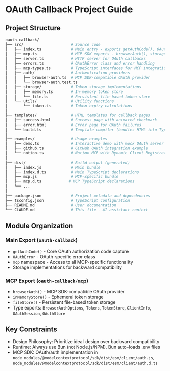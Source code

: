 # OAuth Callback Project Guide

## Project Structure

```bash
oauth-callback/
├── src/                     # Source code
│   ├── index.ts             # Main entry - exports getAuthCode(), OAuthError, mcp namespace
│   ├── mcp.ts               # MCP SDK exports - browserAuth(), storage, types
│   ├── server.ts            # HTTP server for OAuth callbacks
│   ├── errors.ts            # OAuthError class and error handling
│   ├── mcp-types.ts         # TypeScript interfaces for MCP integration
│   ├── auth/                # Authentication providers
│   │   ├── browser-auth.ts  # MCP SDK-compatible OAuth provider
│   │   └── browser-auth.test.ts
│   ├── storage/             # Token storage implementations
│   │   ├── memory.ts        # In-memory token store
│   │   └── file.ts          # Persistent file-based token store
│   └── utils/               # Utility functions
│       └── token.ts         # Token expiry calculations
│
├── templates/               # HTML templates for callback pages
│   ├── success.html         # Success page with animated checkmark
│   ├── error.html           # Error page for OAuth failures
│   └── build.ts             # Template compiler (bundles HTML into TypeScript)
│
├── examples/                # Usage examples
│   ├── demo.ts              # Interactive demo with mock OAuth server
│   ├── github.ts            # GitHub OAuth integration example
│   └── notion.ts            # Notion MCP with Dynamic Client Registration
│
├── dist/                    # Build output (generated)
│   ├── index.js             # Main bundle
│   ├── index.d.ts           # Main TypeScript declarations
│   ├── mcp.js               # MCP-specific bundle
│   ├── mcp.d.ts            # MCP TypeScript declarations
│   └── ...
│
├── package.json             # Project metadata and dependencies
├── tsconfig.json            # TypeScript configuration
├── README.md                # User documentation
└── CLAUDE.md                # This file - AI assistant context
```

## Module Organization

### Main Export (`oauth-callback`)

- `getAuthCode()` - Core OAuth authorization code capture
- `OAuthError` - OAuth-specific error class
- `mcp` namespace - Access to all MCP-specific functionality
- Storage implementations for backward compatibility

### MCP Export (`oauth-callback/mcp`)

- `browserAuth()` - MCP SDK-compatible OAuth provider
- `inMemoryStore()` - Ephemeral token storage
- `fileStore()` - Persistent file-based token storage
- Type exports: `BrowserAuthOptions`, `Tokens`, `TokenStore`, `ClientInfo`, `OAuthSession`, `OAuthStore`

## Key Constraints

- Design Philosophy: Prioritize ideal design over backward compatibility
- Runtime: Always use Bun (not Node.js/NPM). Bun auto-loads .env files
- MCP SDK: OAuth/auth implementation in `node_modules/@modelcontextprotocol/sdk/dist/esm/client/auth.js`, `node_modules/@modelcontextprotocol/sdk/dist/esm/client/auth.d.ts`
